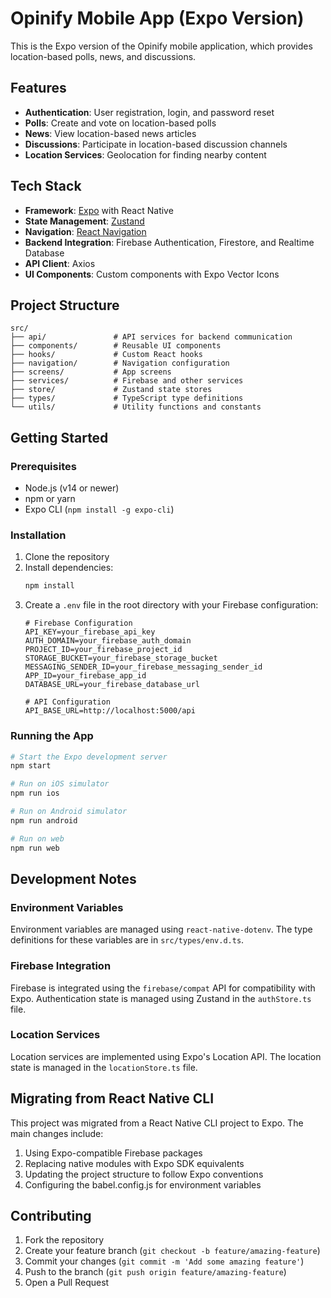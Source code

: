# Opinify Mobile App (Expo Version)

This is the Expo version of the Opinify mobile application, which provides location-based polls, news, and discussions.

## Features

- **Authentication**: User registration, login, and password reset
- **Polls**: Create and vote on location-based polls
- **News**: View location-based news articles
- **Discussions**: Participate in location-based discussion channels
- **Location Services**: Geolocation for finding nearby content

## Tech Stack

- **Framework**: [Expo](https://expo.dev/) with React Native
- **State Management**: [Zustand](https://github.com/pmndrs/zustand)
- **Navigation**: [React Navigation](https://reactnavigation.org/)
- **Backend Integration**: Firebase Authentication, Firestore, and Realtime Database
- **API Client**: Axios
- **UI Components**: Custom components with Expo Vector Icons

## Project Structure

```
src/
├── api/               # API services for backend communication
├── components/        # Reusable UI components
├── hooks/             # Custom React hooks
├── navigation/        # Navigation configuration
├── screens/           # App screens
├── services/          # Firebase and other services
├── store/             # Zustand state stores
├── types/             # TypeScript type definitions
└── utils/             # Utility functions and constants
```

## Getting Started

### Prerequisites

- Node.js (v14 or newer)
- npm or yarn
- Expo CLI (`npm install -g expo-cli`)

### Installation

1. Clone the repository
2. Install dependencies:
   ```bash
   npm install
   ```
3. Create a `.env` file in the root directory with your Firebase configuration:
   ```
   # Firebase Configuration
   API_KEY=your_firebase_api_key
   AUTH_DOMAIN=your_firebase_auth_domain
   PROJECT_ID=your_firebase_project_id
   STORAGE_BUCKET=your_firebase_storage_bucket
   MESSAGING_SENDER_ID=your_firebase_messaging_sender_id
   APP_ID=your_firebase_app_id
   DATABASE_URL=your_firebase_database_url

   # API Configuration
   API_BASE_URL=http://localhost:5000/api
   ```

### Running the App

```bash
# Start the Expo development server
npm start

# Run on iOS simulator
npm run ios

# Run on Android simulator
npm run android

# Run on web
npm run web
```

## Development Notes

### Environment Variables

Environment variables are managed using `react-native-dotenv`. The type definitions for these variables are in `src/types/env.d.ts`.

### Firebase Integration

Firebase is integrated using the `firebase/compat` API for compatibility with Expo. Authentication state is managed using Zustand in the `authStore.ts` file.

### Location Services

Location services are implemented using Expo's Location API. The location state is managed in the `locationStore.ts` file.

## Migrating from React Native CLI

This project was migrated from a React Native CLI project to Expo. The main changes include:

1. Using Expo-compatible Firebase packages
2. Replacing native modules with Expo SDK equivalents
3. Updating the project structure to follow Expo conventions
4. Configuring the babel.config.js for environment variables

## Contributing

1. Fork the repository
2. Create your feature branch (`git checkout -b feature/amazing-feature`)
3. Commit your changes (`git commit -m 'Add some amazing feature'`)
4. Push to the branch (`git push origin feature/amazing-feature`)
5. Open a Pull Request
